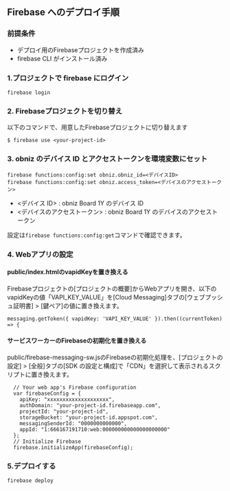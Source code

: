 ## Firebase へのデプロイ手順

### 前提条件

- デプロイ用のFirebaseプロジェクトを作成済み
- firebase CLI がインストール済み

### 1.プロジェクトで firebase にログイン

```
firebase login
```

### 2. Firebaseプロジェクトを切り替え

以下のコマンドで、用意したFirebaseプロジェクトに切り替えます

```
$ firebase use <your-project-id>
```

### 3. obniz のデバイス ID とアクセストークンを環境変数にセット

```
firebase functions:config:set obniz.obniz_id=<デバイスID>
firebase functions:config:set obniz.access_token=<デバイスのアクセストークン>
```

- <デバイス ID> : obniz Board 1Y のデバイス ID
- <デバイスのアクセストークン> : obniz Board 1Y のデバイスのアクセストークン

設定は`firebase functions:config:get`コマンドで確認できます。

### 4. Webアプリの設定
#### public/index.htmlのvapidKeyを置き換える

Firebaseプロジェクトの[プロジェクトの概要]からWebアプリを開き、以下のvapidKeyの値「VAPI_KEY_VALUE」を[Cloud Messaging]タブの[ウェブプッシュ証明書] > [鍵ペア]の値に置き換えます。

```
messaging.getToken({ vapidKey: 'VAPI_KEY_VALUE' }).then((currentToken) => {
```

#### サービスワーカーのFirebaseの初期化を置き換える

public/firebase-messaging-sw.jsのFirebaseの初期化処理を、[プロジェクトの設定] > [全般]タブの[SDK の設定と構成]で「CDN」を選択して表示されるスクリプトに置き換えます。

```
  // Your web app's Firebase configuration
  var firebaseConfig = {
    apiKey: "xxxxxxxxxxxxxxxxxxxx",
    authDomain: "your-project-id.firebaseapp.com",
    projectId: "your-project-id",
    storageBucket: "your-project-id.appspot.com",
    messagingSenderId: "0000000000000",
    appId: "1:666167191710:web:000000000000000000000"
  };
  // Initialize Firebase
  firebase.initializeApp(firebaseConfig);
```

### 5.デプロイする

```
firebase deploy
```
